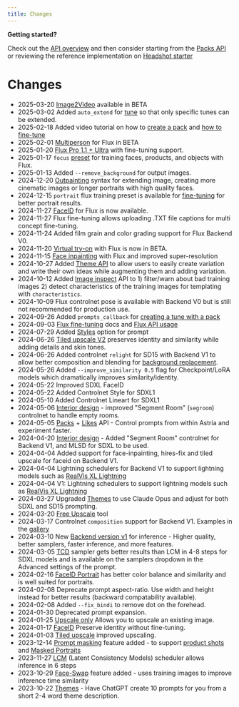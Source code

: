 ```yaml
---
title: Changes
---
```


**Getting started?**

Check out the [API overview](/docs/api/overview/) and then consider starting from the [Packs API](/docs/api/pack/pack/) or reviewing the reference implementation on [Headshot starter](https://github.com/astriaai/headshots-starter)

# Changes

* 2025-03-20 [Image2Video](/docs/features/video/) available in BETA
* 2025-03-02 Added `auto_extend` for [tune](/docs/api/tune/create/) so that only specific tunes can be extended.
* 2025-02-18 Added video tutorial on how to [create a pack](/docs/api/pack/pack/) and [how to fine-tune](/docs/use-cases/ai-photoshoot/) 
* 2025-02-01 [Multiperson](/docs/features/multiperson) for Flux in BETA 
* 2025-01-20 [Flux Pro 1.1 + Ultra](https://www.astria.ai/gallery/tunes?branch=flux-pro1) with fine-tuning support. 
* 2025-01-17 `focus` [preset](/docs/use-cases/flux-finetuning/#training-presets) for training faces, products, and objects with Flux.
* 2025-01-13 Added `--remove_background` for output images. 
* 2024-12-20 [Outpainting](/docs/features/outpainting) syntax for extending image, creating more cinematic images or longer portraits with high quality faces.
* 2024-12-15 `portrait` flux training preset is available for [fine-tuning](/docs/use-cases/flux-finetuning/#training-presets) for better portrait results.
* 2024-11-27 [FaceID](/docs/features/faceid-flux) for Flux is now available.
* 2024-11-27 Flux fine-tuning allows uploading .TXT file captions for multi concept fine-tuning.
* 2024-11-24 Added film grain and color grading support for Flux Backend V0.
* 2024-11-20 [Virtual try-on](/docs/use-cases/virtual-try-on/) with Flux is now in BETA.
* 2024-11-15 [Face inpainting](/docs/features/face-inpainting) with Flux and improved super-resolution
* 2024-10-27 Added [Theme API](/docs/api/themes/create/) to allow users to easily create variation and write their own ideas while augmenting them and adding variation.
* 2024-10-12 Added [Image inspect](/docs/api/images/inspect/) API to 1) filter/warn about bad training images 2) detect characteristics of the training images for templating with `characteristics`.
* 2024-10-09 Flux controlnet pose is available with Backend V0 but is still not recommended for production use.
* 2024-09-26 Added `prompts_callback` for [creating a tune with a pack](/docs/api/pack/tunes/create/)
* 2024-09-03 [Flux fine-tuning](/docs/use-cases/flux-finetuning/) docs and [Flux API usage](/docs/api/flux-api)
* 2024-07-29 Added [Styles](/docs/features/styles) option for prompt
* 2024-06-26 [Tiled upscale V2](/docs/features/tiled-upscale) preserves identity and similarity while adding details and skin tones.
* 2024-06-26 Added controlnet `relight` for SD15 with Backend V1 to allow better composition and blending for [background replacement](/docs/use-cases/product-shots/).
* 2024-05-26 Added `--improve_similarity 0.5` flag for Checkpoint/LoRA models which dramatically improves similarity/identity.
* 2024-05-22 Improved SDXL FaceID
* 2024-05-22 Added Controlnet Style for SDXL1 
* 2024-05-10 Added Controlnet Lineart for SDXL1 
* 2024-05-06 [Interior design](/docs/use-cases/room-redesign) - improved "Segment Room" (`segroom`) controlnet to handle empty rooms. 
* 2024-05-05 [Packs](/docs/api/pack/pack/) + [Likes](/docs/api/like/create/) API - Control prompts from within Astria and experiment faster. 
* 2024-04-20 [Interior design](/docs/use-cases/room-redesign) - Added "Segment Room" controlnet for Backend V1, and MLSD for SDXL to be used. 
* 2024-04-04 Added support for face-inpainting, hires-fix and tiled upscale for faceid on Backend V1. 
* 2024-04-04 Lightning schedulers for Backend V1 to support lightning models such as [RealVis XL Lightning](https://www.astria.ai/gallery/tunes/1194447/prompts) 
* 2024-04-04 V1: Lightning schedulers to support lightning models such as [RealVis XL Lightning](https://www.astria.ai/gallery/tunes/1194447/prompts) 
* 2024-03-27 Upgraded [Themes](https://www.astria.ai/themes) to use Claude Opus and adjust for both SDXL and SD15 prompting.
* 2024-03-20 [Free Upscale](https://astria.ai/upscale) tool
* 2024-03-17 Controlnet `composition` support for Backend V1. Examples in the [gallery](https://www.astria.ai/gallery?controlnet=composition)
* 2024-03-10 New [Backend version v1](/docs/features/backend-v1) for inference - Higher quality, better samplers, faster inference, and more features.
* 2024-03-05 [TCD](https://github.com/jabir-zheng/TCD) sampler gets better results than LCM in 4-8 steps for SDXL models and is available on the samplers dropdown in the Advanced settings of the prompt.
* 2024-02-16 [FaceID Portrait](/docs/features/faceid) has better color balance and similarity and is well suited for portraits.
* 2024-02-08 Deprecate prompt aspect-ratio. Use width and height instead for better results (backward compatability available).
* 2024-02-08 Added `--fix_bindi` to remove dot on the forehead.
* 2024-01-30 Deprecated prompt expansion.
* 2024-01-25 [Upscale only](/docs/use-cases/upscale) Allows you to upscale an existing image.
* 2024-01-17 [FaceID](/docs/features/faceid) Preserve identity without fine-tuning.
* 2024-01-03 [Tiled upscale](/docs/features/tiled-upscale) improved upscaling.
* 2023-12-14 [Prompt masking](/docs/features/prompt-masking) feature added - to support [product shots](/docs/use-cases/product-shots) and [Masked Portraits](/docs/use-cases/masked-portraits)
* 2023-11-27 [LCM](/docs/features/lcm) (Latent Consistency Models) scheduler allows inference in 6 steps 
* 2023-10-29 [Face-Swap](/docs/features/face-swap) feature added - uses training images to improve inference time similarity
* 2023-10-22 [Themes](https://www.astria.ai/themes) - Have ChatGPT create 10 prompts for you from a short 2-4 word theme description.
